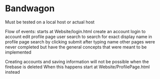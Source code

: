 # Bandwagon

Must be tested on a local host or actual host

Flow of events:
starts at Website/login.html
create an account
login to account
edit profile page
user search to search for exact display name in profile page
search by clicking submit after typing name
other pages were never completed but have the general concepts that were meant to be implemented

Creating accounts and saving information will not be possible when the firebase is deleted
When this happens start at Website/ProfilePage.html instead
